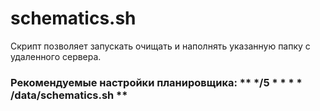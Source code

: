 # schematics.sh
Скрипт позволяет запускать очищать и наполнять указанную папку с удаленного сервера.
### Рекомендуемые настройки планировщика: ** */5 * * * * /data/schematics.sh **

